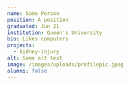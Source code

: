 ```yaml
---
name: Some Person
position: A position
graduated: Jun 21
institution: Queen's University
bio: Likes computers
projects:
  - kidney-injury
alt: Some alt text
image: /images/uploads/profilepic.jpeg
alumni: false
---
```

